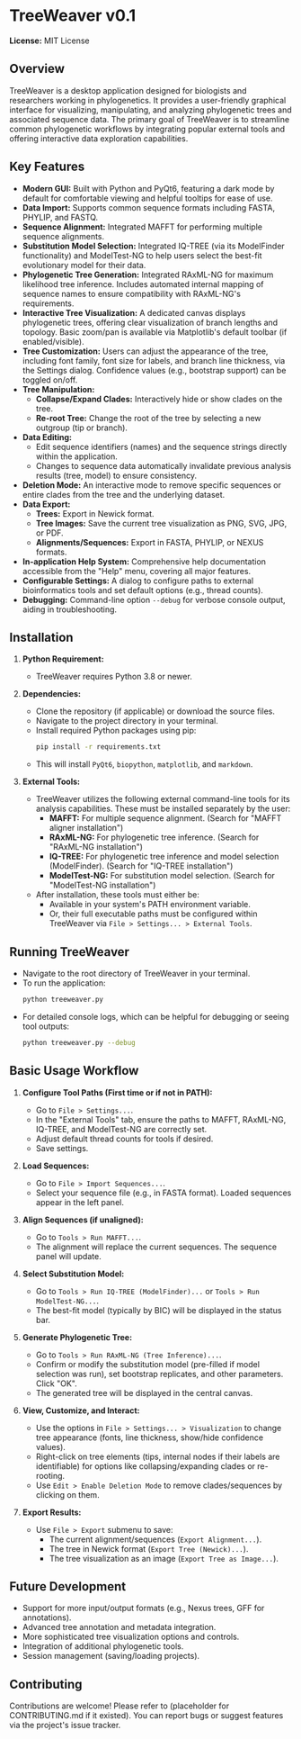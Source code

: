 # TreeWeaver v0.1

**License:** MIT License

## Overview

TreeWeaver is a desktop application designed for biologists and researchers working in phylogenetics. It provides a user-friendly graphical interface for visualizing, manipulating, and analyzing phylogenetic trees and associated sequence data. The primary goal of TreeWeaver is to streamline common phylogenetic workflows by integrating popular external tools and offering interactive data exploration capabilities.

## Key Features

*   **Modern GUI:** Built with Python and PyQt6, featuring a dark mode by default for comfortable viewing and helpful tooltips for ease of use.
*   **Data Import:** Supports common sequence formats including FASTA, PHYLIP, and FASTQ.
*   **Sequence Alignment:** Integrated MAFFT for performing multiple sequence alignments.
*   **Substitution Model Selection:** Integrated IQ-TREE (via its ModelFinder functionality) and ModelTest-NG to help users select the best-fit evolutionary model for their data.
*   **Phylogenetic Tree Generation:** Integrated RAxML-NG for maximum likelihood tree inference. Includes automated internal mapping of sequence names to ensure compatibility with RAxML-NG's requirements.
*   **Interactive Tree Visualization:** A dedicated canvas displays phylogenetic trees, offering clear visualization of branch lengths and topology. Basic zoom/pan is available via Matplotlib's default toolbar (if enabled/visible).
*   **Tree Customization:** Users can adjust the appearance of the tree, including font family, font size for labels, and branch line thickness, via the Settings dialog. Confidence values (e.g., bootstrap support) can be toggled on/off.
*   **Tree Manipulation:**
    *   **Collapse/Expand Clades:** Interactively hide or show clades on the tree.
    *   **Re-root Tree:** Change the root of the tree by selecting a new outgroup (tip or branch).
*   **Data Editing:**
    *   Edit sequence identifiers (names) and the sequence strings directly within the application.
    *   Changes to sequence data automatically invalidate previous analysis results (tree, model) to ensure consistency.
*   **Deletion Mode:** An interactive mode to remove specific sequences or entire clades from the tree and the underlying dataset.
*   **Data Export:**
    *   **Trees:** Export in Newick format.
    *   **Tree Images:** Save the current tree visualization as PNG, SVG, JPG, or PDF.
    *   **Alignments/Sequences:** Export in FASTA, PHYLIP, or NEXUS formats.
*   **In-application Help System:** Comprehensive help documentation accessible from the "Help" menu, covering all major features.
*   **Configurable Settings:** A dialog to configure paths to external bioinformatics tools and set default options (e.g., thread counts).
*   **Debugging:** Command-line option `--debug` for verbose console output, aiding in troubleshooting.

## Installation

1.  **Python Requirement:**
    *   TreeWeaver requires Python 3.8 or newer.

2.  **Dependencies:**
    *   Clone the repository (if applicable) or download the source files.
    *   Navigate to the project directory in your terminal.
    *   Install required Python packages using pip:
        ```bash
        pip install -r requirements.txt
        ```
    *   This will install `PyQt6`, `biopython`, `matplotlib`, and `markdown`.

3.  **External Tools:**
    *   TreeWeaver utilizes the following external command-line tools for its analysis capabilities. These must be installed separately by the user:
        *   **MAFFT:** For multiple sequence alignment. (Search for "MAFFT aligner installation")
        *   **RAxML-NG:** For phylogenetic tree inference. (Search for "RAxML-NG installation")
        *   **IQ-TREE:** For phylogenetic tree inference and model selection (ModelFinder). (Search for "IQ-TREE installation")
        *   **ModelTest-NG:** For substitution model selection. (Search for "ModelTest-NG installation")
    *   After installation, these tools must either be:
        *   Available in your system's PATH environment variable.
        *   Or, their full executable paths must be configured within TreeWeaver via `File > Settings... > External Tools`.

## Running TreeWeaver

*   Navigate to the root directory of TreeWeaver in your terminal.
*   To run the application:
    ```bash
    python treeweaver.py
    ```
*   For detailed console logs, which can be helpful for debugging or seeing tool outputs:
    ```bash
    python treeweaver.py --debug
    ```

## Basic Usage Workflow

1.  **Configure Tool Paths (First time or if not in PATH):**
    *   Go to `File > Settings...`.
    *   In the "External Tools" tab, ensure the paths to MAFFT, RAxML-NG, IQ-TREE, and ModelTest-NG are correctly set.
    *   Adjust default thread counts for tools if desired.
    *   Save settings.

2.  **Load Sequences:**
    *   Go to `File > Import Sequences...`.
    *   Select your sequence file (e.g., in FASTA format). Loaded sequences appear in the left panel.

3.  **Align Sequences (if unaligned):**
    *   Go to `Tools > Run MAFFT...`.
    *   The alignment will replace the current sequences. The sequence panel will update.

4.  **Select Substitution Model:**
    *   Go to `Tools > Run IQ-TREE (ModelFinder)...` or `Tools > Run ModelTest-NG...`.
    *   The best-fit model (typically by BIC) will be displayed in the status bar.

5.  **Generate Phylogenetic Tree:**
    *   Go to `Tools > Run RAxML-NG (Tree Inference)...`.
    *   Confirm or modify the substitution model (pre-filled if model selection was run), set bootstrap replicates, and other parameters. Click "OK".
    *   The generated tree will be displayed in the central canvas.

6.  **View, Customize, and Interact:**
    *   Use the options in `File > Settings... > Visualization` to change tree appearance (fonts, line thickness, show/hide confidence values).
    *   Right-click on tree elements (tips, internal nodes if their labels are identifiable) for options like collapsing/expanding clades or re-rooting.
    *   Use `Edit > Enable Deletion Mode` to remove clades/sequences by clicking on them.

7.  **Export Results:**
    *   Use `File > Export` submenu to save:
        *   The current alignment/sequences (`Export Alignment...`).
        *   The tree in Newick format (`Export Tree (Newick)...`).
        *   The tree visualization as an image (`Export Tree as Image...`).

## Future Development

*   Support for more input/output formats (e.g., Nexus trees, GFF for annotations).
*   Advanced tree annotation and metadata integration.
*   More sophisticated tree visualization options and controls.
*   Integration of additional phylogenetic tools.
*   Session management (saving/loading projects).

## Contributing

Contributions are welcome! Please refer to (placeholder for CONTRIBUTING.md if it existed).
You can report bugs or suggest features via the project's issue tracker.
